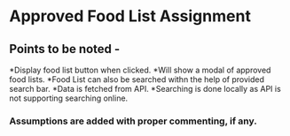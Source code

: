 # Approved Food List Assignment

## Points to be noted - 

*Display food list button when clicked.
*Will show a modal of approved food lists.
*Food List can also be searched withn the help of provided search bar.
*Data is fetched from API.
*Searching is done locally as API is not supporting searching online.

### Assumptions are added with proper commenting, if any.